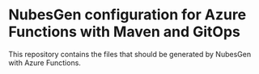 # NubesGen configuration for Azure Functions with Maven and GitOps

This repository contains the files that should be generated by NubesGen with Azure Functions.
